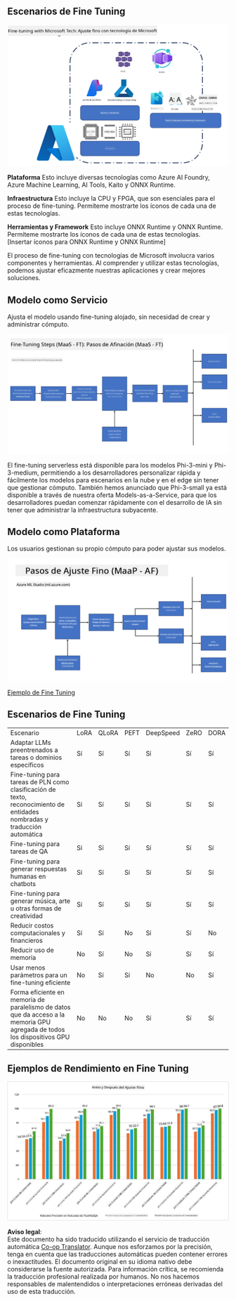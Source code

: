 <!--
CO_OP_TRANSLATOR_METADATA:
{
  "original_hash": "cb5648935f63edc17e95ce38f23adc32",
  "translation_date": "2025-07-17T08:21:59+00:00",
  "source_file": "md/03.FineTuning/FineTuning_Scenarios.md",
  "language_code": "es"
}
-->
## Escenarios de Fine Tuning

![FineTuning con Servicios MS](../../../../translated_images/FinetuningwithMS.3d0cec8ae693e094c38c72575e63f2c9bf1cf980ab90f1388e102709f9c979e5.es.png)

**Plataforma** Esto incluye diversas tecnologías como Azure AI Foundry, Azure Machine Learning, AI Tools, Kaito y ONNX Runtime.

**Infraestructura** Esto incluye la CPU y FPGA, que son esenciales para el proceso de fine-tuning. Permíteme mostrarte los íconos de cada una de estas tecnologías.

**Herramientas y Framework** Esto incluye ONNX Runtime y ONNX Runtime. Permíteme mostrarte los íconos de cada una de estas tecnologías.  
[Insertar íconos para ONNX Runtime y ONNX Runtime]

El proceso de fine-tuning con tecnologías de Microsoft involucra varios componentes y herramientas. Al comprender y utilizar estas tecnologías, podemos ajustar eficazmente nuestras aplicaciones y crear mejores soluciones.

## Modelo como Servicio

Ajusta el modelo usando fine-tuning alojado, sin necesidad de crear y administrar cómputo.

![MaaS Fine Tuning](../../../../translated_images/MaaSfinetune.3eee4630607aff0d0a137b16ab79ec5977ece923cd1fdd89557a2655c632669d.es.png)

El fine-tuning serverless está disponible para los modelos Phi-3-mini y Phi-3-medium, permitiendo a los desarrolladores personalizar rápida y fácilmente los modelos para escenarios en la nube y en el edge sin tener que gestionar cómputo. También hemos anunciado que Phi-3-small ya está disponible a través de nuestra oferta Models-as-a-Service, para que los desarrolladores puedan comenzar rápidamente con el desarrollo de IA sin tener que administrar la infraestructura subyacente.

## Modelo como Plataforma

Los usuarios gestionan su propio cómputo para poder ajustar sus modelos.

![Maap Fine Tuning](../../../../translated_images/MaaPFinetune.fd3829c1122f5d1c4a6a91593ebc348548410e162acda34f18034384e3b3816a.es.png)

[Ejemplo de Fine Tuning](https://github.com/Azure/azureml-examples/blob/main/sdk/python/foundation-models/system/finetune/chat-completion/chat-completion.ipynb)

## Escenarios de Fine Tuning

| | | | | | | |
|-|-|-|-|-|-|-|
|Escenario|LoRA|QLoRA|PEFT|DeepSpeed|ZeRO|DORA|
|Adaptar LLMs preentrenados a tareas o dominios específicos|Sí|Sí|Sí|Sí|Sí|Sí|
|Fine-tuning para tareas de PLN como clasificación de texto, reconocimiento de entidades nombradas y traducción automática|Sí|Sí|Sí|Sí|Sí|Sí|
|Fine-tuning para tareas de QA|Sí|Sí|Sí|Sí|Sí|Sí|
|Fine-tuning para generar respuestas humanas en chatbots|Sí|Sí|Sí|Sí|Sí|Sí|
|Fine-tuning para generar música, arte u otras formas de creatividad|Sí|Sí|Sí|Sí|Sí|Sí|
|Reducir costos computacionales y financieros|Sí|Sí|No|Sí|Sí|No|
|Reducir uso de memoria|No|Sí|No|Sí|Sí|Sí|
|Usar menos parámetros para un fine-tuning eficiente|No|Sí|Sí|No|No|Sí|
|Forma eficiente en memoria de paralelismo de datos que da acceso a la memoria GPU agregada de todos los dispositivos GPU disponibles|No|No|No|Sí|Sí|Sí|

## Ejemplos de Rendimiento en Fine Tuning

![Rendimiento de Fine Tuning](../../../../translated_images/Finetuningexamples.a9a41214f8f5afc186adb16a413b1c17e2f43a89933ba95feb5aee84b0b24add.es.png)

**Aviso legal**:  
Este documento ha sido traducido utilizando el servicio de traducción automática [Co-op Translator](https://github.com/Azure/co-op-translator). Aunque nos esforzamos por la precisión, tenga en cuenta que las traducciones automáticas pueden contener errores o inexactitudes. El documento original en su idioma nativo debe considerarse la fuente autorizada. Para información crítica, se recomienda la traducción profesional realizada por humanos. No nos hacemos responsables de malentendidos o interpretaciones erróneas derivadas del uso de esta traducción.